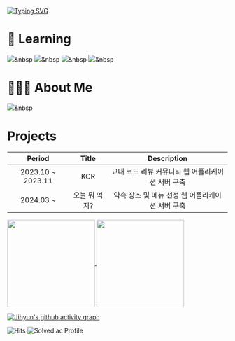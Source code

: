 <a href="https://git.io/typing-svg"><img src="https://readme-typing-svg.demolab.com?font=Fira+Code&pause=1000&color=B8C9F7&random=false&width=435&lines=Lee+Ji+Hyun;Backend+Developer" alt="Typing SVG" /></a>

# 🌱 Learning
<img src="https://img.shields.io/badge/Java-007396?style=flat&logo=Java&logoColor=white"/></a>&nbsp
<img src="https://img.shields.io/badge/Spring-6DB33F?style=flat&logo=Java&logoColor=white"/></a>&nbsp
<img src="https://img.shields.io/badge/Hibernate-59666C?style=flat&logo=Java&logoColor=white"/></a>&nbsp
<img src="https://img.shields.io/badge/MySQL-4479A1?style=flat&logo=Java&logoColor=white"/></a>&nbsp
<!-- ![Java](https://img.shields.io/badge/-Java-007396?style=for-the-badge&logo=&logoColor=white) -->
<!-- ![Spring](https://img.shields.io/badge/-Spring-6DB33F?style=for-the-badge&logo=spring&logoColor=white) -->
<!-- ![Hibernate](https://img.shields.io/badge/-Hibernate-59666C?style=for-the-badge&logo=hibernate&logoColor=white) -->
<!-- ![MySQL](https://img.shields.io/badge/-MySQL-4479A1?style=for-the-badge&logo=mysql&logoColor=white) -->
<!-- ![Docker](https://img.shields.io/badge/-Docker-2496ED?style=for-the-badge&logo=docker&logoColor=white) -->
<!-- ![AWS](https://img.shields.io/badge/-AWS-FF9900?style=for-the-badge&logo=AmazonAWS&logoColor=white) -->
<!-- ![Kafka](https://img.shields.io/badge/-Kafka-231F20?style=for-the-badge&logo=apachekafka&logoColor=white) -->
<!-- ![Kubernetes](https://img.shields.io/badge/-Kubernetes-231F20?style=for-the-badge&logo=kubernetes&logoColor=white) -->

# 🙋🏻‍♀️ About Me
<a href="[Tistory](https://jihyun-devstory.tistory.com/)"><img src="https://img.shields.io/badge/Tistory-000000?style=flat&logo=로고이름&logoColor=white&link=https://jihyun-devstory.tistory.com/"/></a>&nbsp

# Projects
Period | Title | Description
:--: | :--: | :--:
2023.10 ~ 2023.11 | KCR | 교내 코드 리뷰 커뮤니티 웹 어플리케이션 서버 구축
2024.03 ~ | 오늘 뭐 먹지? | 약속 장소 및 메뉴 선정 웹 어플리케이션 서버 구축

<!-- ### 💡 Experiences -->
<a href="https://github.com/anuraghazra/github-readme-stats">
  <img height=200 align="center" src="https://github-readme-stats.vercel.app/api?username=Jihyun3478" color=6E80F7FF/>
</a>
<a href="https://github.com/anuraghazra/convoychat">
  <img height=200 align="center" src="https://github-readme-stats.vercel.app/api/top-langs?Jihyun3478=anuraghazra&layout=compact&langs_count=8&card_width=320" color=6E80F7FF/>
</a>

[![Jihyun's github activity graph](https://github-readme-activity-graph.vercel.app/graph?username=Jihyun3478&custom_title=Jihyun's%20Contribution%20Graphhide_border=true_color=6E80F7FF)](https://github.com/ashutosh00710/github-readme-activity-graph)

![Hits](https://hits.seeyoufarm.com/api/count/incr/badge.svg?url=https%3A%2F%2Fgithub.com%2Fgjbae1212%2Fhit-counter&count_bg=%23B5D8FF&title_bg=%237FB8FF&icon=&icon_color=%23E7E7E7&title=hits&edge_flat=false)
![Solved.ac Profile](http://mazassumnida.wtf/api/v2/generate_badge?boj=hun3478)
<!-- ![Jihyun's GitHub stats](https://github-readme-stats.vercel.app/api?username=Jihyun3478&show_icons=true&theme=prussian) -->
